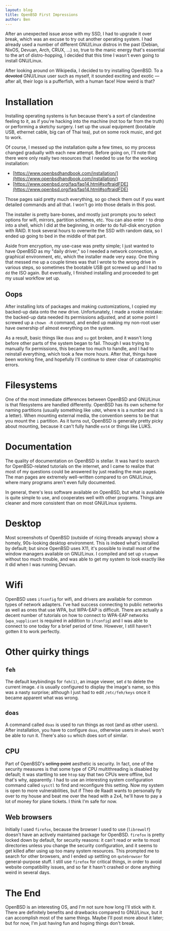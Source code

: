 ```yaml
---
layout: blog
title: OpenBSD First Impressions
author: Ben
---
```


After an unexpected issue arose with my SSD, I had to upgrade it over
break, which was an excuse to try out another operating system.  I had
already used a number of different GNU/Linux distros in the past
(Debian, NixOS, Devuan, Arch, CRUX, ...) so, true to the manic energy
that's essential to the art of distro-hopping, I decided that this
time I wasn't even going to install GNU/Linux.

After looking around on Wikipedia, I decided to try installing
OpenBSD.  To a ~~devoted~~ GNU/Linux user such as myself, it sounded
exciting and exotic — after all, their logo is a pufferfish, with a
human face!  How weird is that?

# Installation

Installing operating systems is fun because there's a sort of
clandestine feeling to it, as if you're hacking into the machine (not
too far from the truth) or performing a sketchy surgery.  I set up the
usual equipment (bootable USB, ethernet cable, big can of Thai tea),
put on some rock music, and got to work.

Of course, I messed up the installation quite a few times, so my
process changed gradually with each new attempt.  Before going on,
I'll note that there were only really two resources that I needed
to use for the working installation:
* [https://www.openbsdhandbook.com/installation/](https://www.openbsdhandbook.com/installation/)
* [https://www.openbsd.org/faq/faq14.html#softraidFDE](https://www.openbsd.org/faq/faq14.html#softraidFDE)


Those pages said pretty much everything, so go check them out
if you want detailed commands and all that.  I won't go into
those details in this post.

The installer is pretty bare-bones, and mostly just prompts you to
select options for wifi, mirrors, partition schemes, etc.  You can
also enter `!` to drop into a shell, which I did at the beginning, in
order to do full-disk encryption with RAID.  It took several hours to
overwrite the SSD with random data, so I ended up going to bed in the
middle of that part.

Aside from encryption, my use-case was pretty simple; I just wanted to
have OpenBSD as my "daily driver," so I needed a network connection, a
graphical environment, etc, which the installer made very easy.  One
thing that messed me up a couple times was that I wrote to the wrong
drive in various steps, so sometimes the bootable USB got screwed up
and I had to `dd` the ISO again.  But eventually, I finished
installing and proceeded to get my usual workflow set up.

## Oops

After installing lots of packages and making customizations, I copied
my backed-up data onto the new drive.  Unfortunately, I made a rookie
mistake: the backed-up data needed its permissions adjusted, and at
some point I screwed up a `chown -R` command, and ended up making my
non-root user have ownership of almost everything on the system.

As a result, basic things like `doas` and `su` got broken, and it
wasn't long before other parts of the system began to fail.  Though I
was trying to manually fix permissions, this became too much to
handle, and I had to reinstall everything, which took a few more
hours.  After that, things have been working fine, and hopefully I'll
continue to steer clear of catastrophic errors.

# Filesystems

One of the most immediate differences between OpenBSD and GNU/Linux is
that filesystems are handled differently.  OpenBSD has its own scheme
for naming partitions (usually something like `sdNX`, where `N` is a
number and `X` is a letter).  When mounting external media, the
convention seems to be that you mount the `i` partition.  As it turns
out, OpenBSD is generally pretty picky about mounting, because it
can't fully handle `ext4` or things like LUKS.

# Documentation

The quality of documentation on OpenBSD is stellar.  It was hard to
search for OpenBSD-related tutorials on the internet, and I came to
realize that most of my questions could be answered by just reading
the man pages.  The man pages are extremely well-written compared to
on GNU/Linux, where many programs aren't even fully documented.

In general, there's less software available on OpenBSD, but what is
available is quite simple to use, and cooperates well with other
programs.  Things are cleaner and more consistent than on most
GNU/Linux systems.

# Desktop

Most screenshots of OpenBSD (outside of ricing threads anyway) show a
homely, 90s-looking desktop environment.  This is indeed what's
installed by default; but since OpenBSD uses X11, it's possible to
install most of the window managers available on GNU/Linux.  I
compiled and set up `stumpwm` without too much trouble, and was able
to get my system to look exactly like it did when I was running
Devuan.

# Wifi

OpenBSD uses `ifconfig` for wifi, and drivers are available for common
types of network adapters.  I've had success connecting to public
networks as well as ones that use WPA, but WPA-EAP is difficult.
There are actually a decent number of tutorials on how to connect to
WPA-EAP networks (`wpa_supplicant` is required in addition to
`ifconfig`) and I was able to connect to one today for a brief period
of time.  However, I still haven't gotten it to work perfectly.

# Other quirky things
## `feh`

The default keybindings for `feh(1)`, an image viewer, set `d` to
delete the current image.  `d` is usually configured to display the
image's name, so this was a nasty surprise; although I just had to
edit `/etc/feh/keys` once it became apparent what was wrong.

## `doas`

A command called `doas` is used to run things as root (and as other
users).  After installation, you have to configure `doas`, otherwise
users in `wheel` won't be able to run it.  There's also `su` which
does sort of similar.

## CPU

Part of OpenBSD's ~~selling point~~ aesthetic is security.  In fact,
one of the security measures is that some type of CPU multithreading
is disabled by default; it was startling to see `htop` say that two
CPUs were offline, but that's why, apparently.  I had to use an
interesting system configuration command called `sysctl` to find and
reconfigure this setting.  Now my system is open to more
vulnerabilities, but if Theo de Raadt wants to personally fly over to
my house and beat me over the head with a 2x4, he'll have to pay a lot
of money for plane tickets.  I think I'm safe for now.

## Web browsers

Initially I used `firefox`, because the browser I used to use
(`librewolf`) doesn't have an actively maintained package for OpenBSD.
`firefox` is pretty locked down by default, for security reasons: it
can't read or write to most directories unless you change the security
configuration, and it seems to get killed after using up too many
system resources.  This prompted me to search for other browsers, and
I ended up settling on `qutebrowser` for general-purpose stuff.  I
still use `firefox` for critical things, in order to avoid website
compatibility issues, and so far it hasn't crashed or done anything
weird in several days.

# The End

OpenBSD is an interesting OS, and I'm not sure how long I'll stick
with it.  There are definitely benefits and drawbacks compared to
GNU/Linux, but it can accomplish most of the same things.  Maybe I'll
post more about it later; but for now, I'm just having fun and hoping
things don't break.

